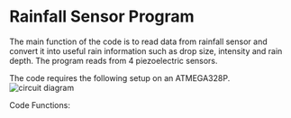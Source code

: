# Rainfall Sensor Program
The main function of the code is to read data from rainfall sensor and convert it into useful rain information such as drop size, intensity and rain depth. The program reads from 4 piezoelectric sensors.

The code requires the following setup on an ATMEGA328P.
![circuit diagram](http://imgur.com/zuxJcFJ.png)


Code Functions:

